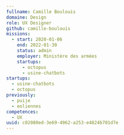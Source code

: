 ```yaml
---
fullname: Camille Boulouis
domaine: Design
role: UX Designer
github: camille-boulouis
missions:
  - start: 2020-01-06
    end: 2022-01-30
    status: admin
    employer: Ministère des armées
    startups:
      - octopus
      - usine-chatbots
startups:
  - usine-chatbots
  - octopus
previously:
  - puije
  - eoliennes
competences:
  - UX
uuid: c02080ed-3e69-4962-a253-e4824b701d7e
---
```

